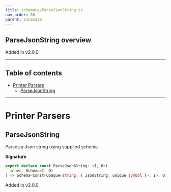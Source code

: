 ```yaml
---
title: schemata/ParseJsonString.ts
nav_order: 66
parent: schemata
---
```


## ParseJsonString overview

Added in v2.0.0

---

<h2 class="text-delta">Table of contents</h2>

- [Printer Parsers](#printer-parsers)
  - [ParseJsonString](#parsejsonstring)

---

# Printer Parsers

## ParseJsonString

Parses a Json string using supplied schema

**Signature**

```ts
export declare const ParseJsonString: <I, O>(
  inner: Schema<I, O>
) => Schema<Const<Opaque<string, { JsonString: unique symbol }>, I>, O>
```

Added in v2.0.0
